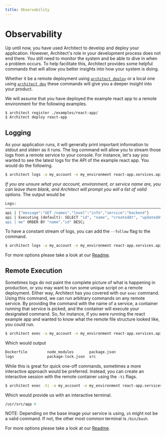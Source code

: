```yaml
---
title: Observability
---
```

# Observability
Up until now, you have used Architect to develop and deploy your application. However, Architect's role in your development process does not end there. You still need to monitor the system and be able to dive in when a problem occurs. To help facilitate this, Architect provides some helpful commands that will allow you better insights into how your system is doing.

Whether it be a remote deployment using [`architect deploy`](/reference/cli/#architect-deploy-configs_or_components) or a local one using [`architect dev`](http://localhost:8000/reference/cli/#architect-dev-configs_or_components) these commands will give you a deeper insight into your product.

We will assume that you have deployed the example react app to a remote environment for the following examples.
```sh
$ architect register ./examples/react-app/
$ Architect deploy react-app
```

## Logging

As your application runs, it will generally print important information to stdout and stderr as it runs. The log command will allow you to stream those logs from a remote service to your console. For instance, let's say you wanted to see the latest logs for the API of the example react app. You would do the following.
```sh
$ architect logs -a my_account -e my_environment react-app.services.api
```
*If you are unsure what your account, environment, or service name are, you can leave them blank, and Architect will prompt you will a list of valid options.*
The output would be
```sh
Logs:
―――――――――――――――――――――――――――――――――――――――――――――――――――――――――――――――――――――――――――――――
api | {"message":"GET /names","level":"info","service":"backend"}
api | Executing (default): SELECT "id", "name", "createdAt", "updatedAt" FROM "names" AS "na
api | me" ORDER BY "name"."id" DESC;
```

To have a constant stream of logs, you can add the `--follow` flag to the command.
```sh
$ architect logs -a my_account -e my_environment react-app.services.api
```
For more options please take a look at our [Readme](/reference/cli/#architect-logs-resource).

## Remote Execution

Sometimes logs do not paint the complete picture of what is happening in production, or you may want to run some unique script on a remote deployment. Either way, Architect has you covered with our `exec` command. Using this command, we can run arbitrary commands on any remote service.
By providing the command with the name of a service, a container running that service is picked, and the container will execute your designated command. So, for instance, if you were running the react example app and wanted to know what the remote file structure looked like, you could run.
```sh
$ architect exec -a my_account -e my_environment react-app.services.api -- ls
```
Which would output
```sh
Dockerfile         node_modules       package.json
logs               package-lock.json  src
```
While this is great for quick one-off commands, sometimes a more interactive approach would be preferred. Instead, you can create an interactive session with the remote container using the `-ti` flags.
```sh
$ architect exec -ti -a my_account -e my_environment react-app.services.api -- sh
```
Which would provide us with an interactive terminal.
```sh
/usr/src/app #
```
NOTE: Depending on the base image your service is using, `sh` might not be a valid command. If not, the other most common terminal is `/bin/bash`.

For more options please take a look at our [Readme](/reference/cli/#architect-exec-resource-flags----command).
